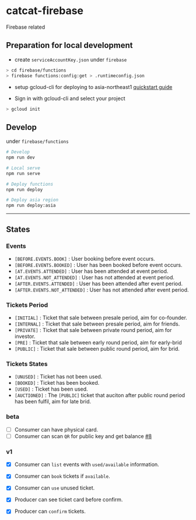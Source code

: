# catcat-firebase

Firebase related

## Preparation for local development

- create `serviceAccountKey.json` under `firebase`

```bash
> cd firebase/functions
> firebase functions:config:get > .runtimeconfig.json
```

- setup gcloud-cli for deploying to asia-northeast1 [quickstart guide](https://cloud.google.com/sdk/docs/quickstart-macos)

- Sign in with gcloud-cli and select your project

```bash
> gcloud init
```

## Develop

under `firebase/functions`

```bash
# Develop
npm run dev

# Local serve
npm run serve

# Deploy functions
npm run deploy

# Deploy asia region
npm run deploy:asia
```

- - -

## States
### Events
 - `[BEFORE.EVENTS.BOOK]`         : User booking before event occurs.
 - `[BEFORE.EVENTS.BOOKED]`       : User has been booked before event occurs.
 - `[AT.EVENTS.ATTENDED]`         : User has been attended at event period.
 - `[AT.EVENTS.NOT_ATTENDED]`     : User has not attended at event period.
 - `[AFTER.EVENTS.ATTENDED]`      : User has been attended after event period.
 - `[AFTER.EVENTS.NOT_ATTENDED]`  : User has not attended after event period.

### Tickets Period
- `[INITIAL]` : Ticket that sale between presale period, aim for co-founder.
- `[INTERNAL]` : Ticket that sale between presale period, aim for friends.
- `[PRIVATE]` : Ticket that sale between private round period, aim for investor.
- `[PRE]` : Ticket that sale between early round period, aim for early-brid
- `[PUBLIC]` : Ticket that sale between public round period, aim for brid.

### Tickets States
 - `[UNUSED]` : Ticket has not been used.
 - `[BOOKED]` : Ticket has been booked.
 - `[USED]` : Ticket has been used.
 - `[AUCTIONED]` : The `[PUBLIC]` ticket that auciton after public round period has been fulfil, aim for late brid.

### beta
- [ ] Consumer can have physical card.
- [ ] Consumer can scan `QR` for public key and get balance [#8](https://github.com/catcatio/catcat-firebase/issues/8)

### v1
- [x] Consumer can `list` events with `used/available` information.
- [x] Consumer can `book` tickets if `available`.
- [x] Consumer can `use` unused ticket.
- [x] Producer can see ticket card before confirm.
- [x] Producer can `confirm` tickets.

